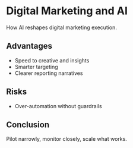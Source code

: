 # Digital Marketing and AI

How AI reshapes digital marketing execution.

## Advantages
- Speed to creative and insights
- Smarter targeting
- Clearer reporting narratives

## Risks
- Over-automation without guardrails

## Conclusion
Pilot narrowly, monitor closely, scale what works.
